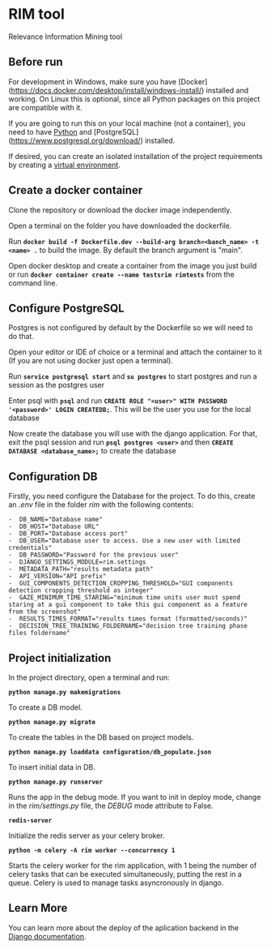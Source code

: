 # RIM tool
Relevance Information Mining tool

## Before run
For development in Windows, make sure you have [Docker] (https://docs.docker.com/desktop/install/windows-install/) installed and working. On Linux this is optional, since all Python packages on this project are compatible with it.

If you are going to run this on your local machine (not a container), you need to have [Python](https://www.python.org/downloads/) and [PostgreSQL] (https://www.postgresql.org/download/) installed.

If desired, you can create an isolated installation of the project requirements by creating a [virtual environment](https://docs.python.org/3/library/venv.html#:~:text=A%20virtual%20environment%20is%20a,part%20of%20your%20operating%20system.).

## Create a docker container
Clone the repository or download the docker image independently.

Open a terminal on the folder you have downloaded the dockerfile.

Run **`docker build -f Dockerfile.dev --build-arg branch=<banch_name> -t <name> .`** to build the image. By default the branch argument is "main".

Open docker desktop and create a container from the image you just build or run **`docker container create --name testsrim rimtests`** from the command line.

## Configure PostgreSQL
Postgres is not configured by default by the Dockerfile so we will need to do that.

Open your editor or IDE of choice or a terminal and attach the container to it (If you are not using docker just open a terminal).

Run **`service postgresql start`** and **`su postgres`** to start postgres and run a session as the postgres user

Enter psql with **`psql`** and run **`CREATE ROLE "<user>" WITH PASSWORD '<password>' LOGIN CREATEDB;`**. This will be the user you use for the local database

Now create the database you will use with the django application. For that, exit the psql session and run **`psql postgres <user>`** and then **`CREATE DATABASE <database_name>;`** to create the database

## Configuration DB
Firstly, you need configure the Database for the project. To do this, create an *.env* file in the folder *rim* with the following contents:
```
-  DB_NAME="Database name"
-  DB_HOST="Database URL"
-  DB_PORT="Database access port"
-  DB_USER="Database user to access. Use a new user with limited credentials"
-  DB_PASSWORD="Password for the previous user"
-  DJANGO_SETTINGS_MODULE=rim.settings
-  METADATA_PATH="results metadata path"
-  API_VERSION="API prefix"
-  GUI_COMPONENTS_DETECTION_CROPPING_THRESHOLD="GUI components detection cropping threshold as integer"
-  GAZE_MINIMUM_TIME_STARING="minimum time units user must spend staring at a gui component to take this gui component as a feature from the screenshot"
-  RESULTS_TIMES_FORMAT="results times format (formatted/seconds)"
-  DECISION_TREE_TRAINING_FOLDERNAME="decision tree training phase files foldername"
```

## Project initialization

In the project directory, open a terminal and run:

**`python manage.py makemigrations`**

To create a DB model.

**`python manage.py migrate`**

To create the tables in the DB based on project models.

**`python manage.py loaddata configuration/db_populate.json`**

To insert initial data in DB.

**`python manage.py runserver`**

Runs the app in the debug mode. If you want to init in deploy mode, change in the *rim/settings.py* file, the *DEBUG* mode attribute to False.

**`redis-server`**

Initialize the redis server as your celery broker.

**`python -m celery -A rim worker --concurrency 1`**

Starts the celery worker for the rim application, with 1 being the number of celery tasks that can be executed simultaneously, putting the rest in a queue. Celery is used to manage tasks asyncronously in django.

## Learn More

You can learn more about the deploy of the aplication backend in the [Django documentation](https://docs.djangoproject.com/en/4.0/).